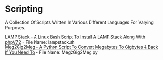 # Scripting
A Collection Of Scripts Written In Various Different Languages For Varying Purposes.

[LAMP Stack - A Linux Bash Script To Install A LAMP Stack Along With phpV7.2](https://github.com/BeanHubbleday/Scripting/wiki/LAMP-Stack) - File Name: lampstack.sh<br>
[Meg2Gig2Meg - A Python Script To Convert Megabytes To Gigbytes & Back If You Need To](https://github.com/BeanHubbleday/Scripting/wiki/Meg2Gig2Meg) - File Name: Meg2Gig2Meg.py<br>
